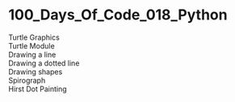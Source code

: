 # 100_Days_Of_Code_018_Python
Turtle Graphics<br />
Turtle Module<br />
Drawing a line<br />
Drawing a dotted line<br />
Drawing shapes<br />
Spirograph<br />
Hirst Dot Painting
